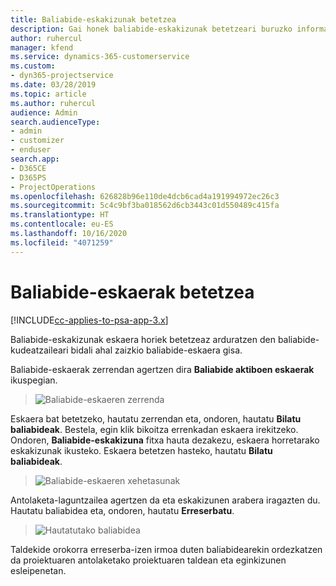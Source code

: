 ```yaml
---
title: Baliabide-eskakizunak betetzea
description: Gai honek baliabide-eskakizunak betetzeari buruzko informazioa ematen du.
author: ruhercul
manager: kfend
ms.service: dynamics-365-customerservice
ms.custom:
- dyn365-projectservice
ms.date: 03/28/2019
ms.topic: article
ms.author: ruhercul
audience: Admin
search.audienceType:
- admin
- customizer
- enduser
search.app:
- D365CE
- D365PS
- ProjectOperations
ms.openlocfilehash: 626828b96e110de4dcb6cad4a191994972ec26c3
ms.sourcegitcommit: 5c4c9bf3ba018562d6cb3443c01d550489c415fa
ms.translationtype: HT
ms.contentlocale: eu-ES
ms.lasthandoff: 10/16/2020
ms.locfileid: "4071259"
---
```

# <a name="fulfilling-resource-requests"></a>Baliabide-eskaerak betetzea

[!INCLUDE[cc-applies-to-psa-app-3.x](../includes/cc-applies-to-psa-app-3x.md)]

Baliabide-eskakizunak eskaera horiek betetzeaz arduratzen den baliabide-kudeatzaileari bidali ahal zaizkio baliabide-eskaera gisa.

Baliabide-eskaerak zerrendan agertzen dira **Baliabide aktiboen eskaerak** ikuspegian.

> ![Baliabide-eskaeren zerrenda](media/Resource-Management-image59.png)

Eskaera bat betetzeko, hautatu zerrendan eta, ondoren, hautatu **Bilatu baliabideak**. Bestela, egin klik bikoitza errenkadan eskaera irekitzeko. Ondoren, **Baliabide-eskakizuna** fitxa hauta dezakezu, eskaera horretarako eskakizunak ikusteko. Eskaera betetzen hasteko, hautatu **Bilatu baliabideak**.

> ![Baliabide-eskaeren xehetasunak](media/Resource-Management-image60.png)

Antolaketa-laguntzailea agertzen da eta eskakizunen arabera iragazten du. Hautatu baliabidea eta, ondoren, hautatu **Erreserbatu**.

> ![Hautatutako baliabidea](media/Resource-Management-image61.png)

Taldekide orokorra erreserba-izen irmoa duten baliabidearekin ordezkatzen da proiektuaren antolaketako proiektuaren taldean eta eginkizunen esleipenetan.
